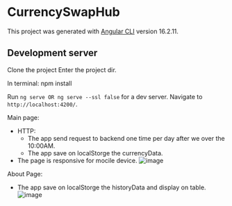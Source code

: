 # CurrencySwapHub

This project was generated with [Angular CLI](https://github.com/angular/angular-cli) version 16.2.11.

## Development server

Clone the project 
Enter the project dir.

In terminal: npm  install

Run `ng serve OR ng serve --ssl false` for a dev server. Navigate to `http://localhost:4200/`.  

Main page:
- HTTP:
    - The app send request to backend one time per day after we over the 10:00AM.
    - The app save on localStorge the currencyData.
-  The page is responsive for mocile device. 
![image](https://github.com/PinchasEli/currency-swap-hub/assets/20665671/c3c1da84-3ed0-481b-a9d7-2d918cf5c2e3)


About Page:
- The app save on localStorge the historyData and display on table.
![image](https://github.com/PinchasEli/currency-swap-hub/assets/20665671/f5637450-3d85-4d67-a297-b4e78812f522)
